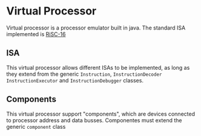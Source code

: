 # Virtual Processor
Virtual processor is a processor emulator built in java. The standard ISA implemented is [RiSC-16](https://user.eng.umd.edu/~blj/risc/)

## ISA
This virtual processor allows different ISAs to be implemented, as long as they extend from the generic `Instruction`, `InstructionDecoder` `InstructionExecutor` and `InstructionDebugger` classes.

## Components
This virtual processor support "components", which are devices connected to processor address and data busses. Componentes must extend the generic `component` class